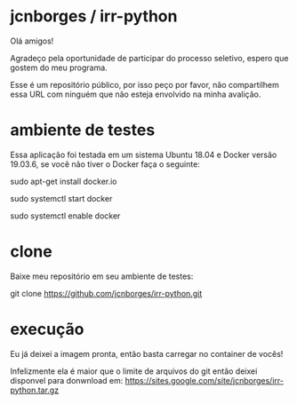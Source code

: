 # jcnborges / irr-python

Olá amigos!

Agradeço pela oportunidade de participar do processo seletivo, espero que gostem do meu programa.

Esse é um repositório público, por isso peço por favor, não compartilhem essa URL com ninguém que não esteja envolvido na minha avalição.

# ambiente de testes

Essa aplicação foi testada em um sistema Ubuntu 18.04 e Docker versão 19.03.6, se você não tiver o Docker faça o seguinte:

sudo apt-get install docker.io

sudo systemctl start docker

sudo systemctl enable docker

# clone

Baixe meu repositório em seu ambiente de testes:

git clone https://github.com/jcnborges/irr-python.git

# execução

Eu já deixei a imagem pronta, então basta carregar no container de vocês!

Infelizmente ela é maior que o limite de arquivos do git então deixei disponvel para donwnload em: https://sites.google.com/site/jcnborges/irr-python.tar.gz
